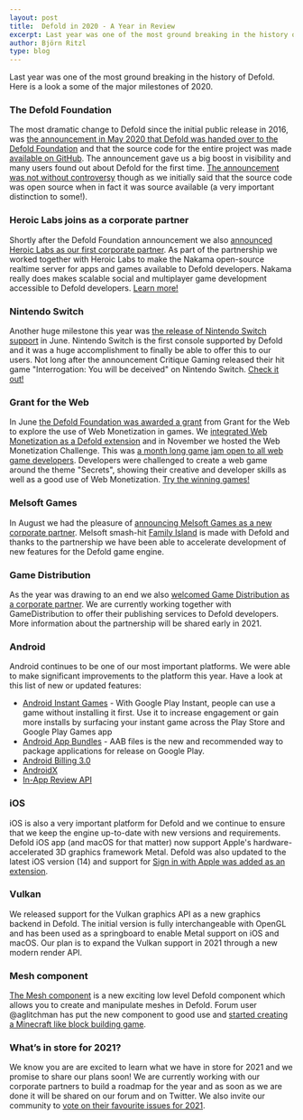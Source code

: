 ```yaml
---
layout: post
title:  Defold in 2020 - A Year in Review
excerpt: Last year was one of the most ground breaking in the history of Defold. Here is a look a some of the major milestones of 2020.
author: Björn Ritzl
type: blog
---
```


Last year was one of the most ground breaking in the history of Defold. Here is a look a some of the major milestones of 2020.

### The Defold Foundation

The most dramatic change to Defold since the initial public release in 2016, was [the announcement in May 2020 that Defold was handed over to the Defold Foundation](https://forum.defold.com/t/we-are-finally-sharing-the-defold-source-code/65177) and that the source code for the entire project was made [available on GitHub](https://github.com/defold/defold). The announcement gave us a big boost in visibility and many users found out about Defold for the first time. [The announcement was not without controversy](https://defold.com/2020/05/20/Some-thoughts-on-the-open-source-discussion/) though as we initially said that the source code was open source when in fact it was source available (a very important distinction to some!).


### Heroic Labs joins as a corporate partner

Shortly after the Defold Foundation announcement we also [announced Heroic Labs as our first corporate partner](https://defold.com/2020/05/26/Heroic-Labs-joins-as-a-corporate-partner/). As part of the partnership we worked together with Heroic Labs to make the Nakama open-source realtime server for apps and games available to Defold developers. Nakama really does makes scalable social and multiplayer game development accessible to Defold developers. [Learn more!](https://github.com/heroiclabs/nakama-defold)


### Nintendo Switch

Another huge milestone this year was [the release of Nintendo Switch support](https://defold.com/2020/06/24/Defold-adds-support-for-Nintendo-Switch/) in June. Nintendo Switch is the first console supported by Defold and it was a huge accomplishment to finally be able to offer this to our users. Not long after the announcement Critique Gaming released their hit game "Interrogation: You will be deceived" on Nintendo Switch. [Check it out!](https://www.nintendo.co.uk/Games/Nintendo-Switch-download-software/Interrogation-You-will-be-deceived-1810591.html)


### Grant for the Web

In June [the Defold Foundation was awarded a grant](https://defold.com/2020/06/09/Defold-is-awarded-a-grant-from-Grant-for-the-Web/) from Grant for the Web to explore the use of Web Monetization in games. We [integrated Web Monetization as a Defold extension](https://defold.com/extension-webmonetization/) and in November we hosted the Web Monetization Challenge. This was [a month long game jam open to all web game developers](https://itch.io/jam/the-web-monetization-challenge-2020). Developers were challenged to create a web game around the theme "Secrets", showing their creative and developer skills as well as a good use of Web Monetization. [Try the winning games!](https://itch.io/jam/the-web-monetization-challenge-2020/topic/1111550/the-winners-of-the-web-monetization-challenge-2020)


### Melsoft Games

In August we had the pleasure of [announcing Melsoft Games as a new corporate partner](https://defold.com/2020/08/11/Melsoft-Games-partners-with-the-Defold-Foundation/). Melsoft smash-hit [Family Island](https://play.google.com/store/apps/details?id=com.MelsoftGames.FamilyIslandFarm&hl=en&gl=US) is made with Defold and thanks to the partnership we have been able to accelerate development of new features for the Defold game engine.


### Game Distribution

As the year was drawing to an end we also [welcomed Game Distribution as a corporate partner](https://defold.com/2020/12/15/GameDistribution-joins-the-defold-foundation/). We are currently working together with GameDistribution to offer their publishing services to Defold developers. More information about the partnership will be shared early in 2021.


### Android

Android continues to be one of our most important platforms. We were able to make significant improvements to the platform this year. Have a look at this list of new or updated features:

* [Android Instant Games](https://forum.defold.com/t/google-play-instant-support/66606) - With Google Play Instant, people can use a game without installing it first. Use it to increase engagement or gain more installs by surfacing your instant game across the Play Store and Google Play Games app
* [Android App Bundles](https://defold.com/manuals/android/#creating-an-android-application-bundle) - AAB files is the new and recommended way to package applications for release on Google Play.
* [Android Billing 3.0](https://forum.defold.com/t/help-us-test-android-billing-3-0-support/65909)
* [AndroidX](https://forum.defold.com/t/migrating-to-androidx/66726)
* [In-App Review API](https://defold.com/extension-review/)


### iOS

iOS is also a very important platform for Defold and we continue to ensure that we keep the engine up-to-date with new versions and requirements. Defold iOS app (and macOS for that matter) now support Apple's hardware-accelerated 3D graphics framework Metal. Defold was also updated to the latest iOS version (14) and support for [Sign in with Apple was added as an extension](https://forum.defold.com/t/sign-in-with-apple-extension/66140).


### Vulkan

We released support for the Vulkan graphics API as a new graphics backend in Defold. The initial version is fully interchangeable with OpenGL and has been used as a springboard to enable Metal support on iOS and macOS. Our plan is to expand the Vulkan support in 2021 through a new modern render API.


### Mesh component

[The Mesh component](https://defold.com/manuals/mesh/) is a new exciting low level Defold component which allows you to create and manipulate meshes in Defold. Forum user @aglitchman has put the new component to good use and [started creating a Minecraft like block building game](https://twitter.com/aglitchman/status/1285591617890447361).


### What’s in store for 2021?

We know you are are excited to learn what we have in store for 2021 and we promise to share our plans soon! We are currently working with our corporate partners to build a roadmap for the year and as soon as we are done it will be shared on our forum and on Twitter. We also invite our community to [vote on their favourite issues for 2021](https://forum.defold.com/t/vote-on-your-favourite-issues-for-2021/66978).
